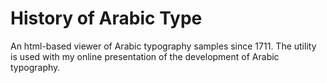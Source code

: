 # History of Arabic Type
An html-based viewer of Arabic typography samples since 1711. The utility is used with my online presentation of the development of Arabic typography.
